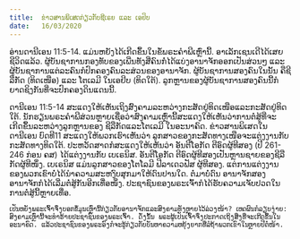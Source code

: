 ```yaml
---
title:  ຂ່າວສານພິເສດກ່ຽວກັບຊີເຣຍ ແລະ ເອຢິບ
date:   16/03/2020
---
```


ອ່ານດານີເອນ 11:5-14. ແມ່ນຫຍັງໄດ້ເກີດຂຶ້ນໃນຂໍ້ພຣະຄໍາພີເຫຼົ່ານີ້. ອາເລັກເຊນເດີໄດ້ເສຍຊີວິດແລ້ວ. ຜູ້ບັນຊາການກອງທັບຂອງເພີ່ນທັງສີ່ຄົນກໍ່ໄດ້ແບ່ງອານາຈັກອອກເປັນສ່ວນໆ ແລະ ຜູ້ບັນຊາການແຕ່ລະຄົນກໍປົກຄອງຄົນລະສ່ວນຂອງອານາຈັກ. ຜູ້ບັນຊາການສອງຄົນໃນນັ້ນ ຄືຊີລືກັດ (ທິດເໜືອ) ແລະ ໂຕເລມີ ໃນເອຢິບ (ທິດໃຕ້). ລູກຫຼານຂອງຜູ້ບັນຊາການສອງຄົນນີ້ກໍຍາດຊິງກັນທີ່ຈະປົກຄອງດິນແດນນີ້.

ດານີເອນ 11:5-14 ສະແດງໃຫ້ເຫັນເຖິງສົົງຄາມລະຫວ່າງກະສັດຢູ່ທິດເໜືອແລະກະສັດຢູ່ທິດໃຕ້. ນັກຮຽນພຣະຄຳພີສ່ວນຫຼາຍເຊື່ອວ່າສົງຄາມເຫຼົ່ານີ້ສະແດງໃຫ້ເຫັນວ່າການຕໍ່ສູ້ທີ່ຈະເກີດຂຶ້ນລະຫວ່າງລູກຫຼານຂອງ ຊີລືກັດແລະໂຕເລມີ ໃນອະນາຄົດ. ຂ່າວສານພິເສດໃນດານີເອນ ບົດທີ11 ສະແດງໃຫ້ພວກເຮົາເຫັນວ່າ ລູກສາວຂອງກະສັດທາງເໜືອຈະແຕ່ງງານກັບກະສັດທາງທິດໃຕ້. ປະຫວັດສາດກໍສະແດງໃຫ້ເຫັນວ່າ ອັນຕີໂອກັດ ຕີອົດຜູ້ທີສອງ (ປີ 261-246 ກ່ອນ ຄສ) ໄດ້ແຕ່ງງານກັບ ເບເຣນິສ. ອັນຕີໂອກັດ ຕີອົດຜູ້ທີສອງເປັນຫຼານຊາຍຂອງຊີລືກັດຜູ້ທີໜຶ່ງ. ເບເຣນິສ ແມ່ນລູກສາວຂອງໂຕໂລມີ ຟີລາເດວຟັສ ຜູ້ທີສອງ. ແຕ່ການແຕ່ງງານຂອງພວກເຂົາບໍ່ໄດ້ນຳຄວາມສະຫງົບສຸກມາໃຫ້ດົນປານໃດ. ຕໍ່ມາບໍ່ດົນ ອານາຈັກສອງອານາຈັກກໍໄດ້ເລີ່ມຕໍ່ສູ້ກັນອີກເທື່ອໜຶ່ງ. ປະຊາຊົນຂອງພຣະເຈົ້າກໍໄດ້ຮັບຄວາມເຈັບປວດໃນການຕໍ່ສູ້ນີ້ຫຼາຍເທື່ອ.

`ເປັນຫຍັງພຣະເຈົ້າຈຶ່ງບອກຂໍ້ມູນເຫຼົ່ານີ້ກ່ຽວກັບອານາຈັກແລະສົງຄາມທັງຫຼາຍໄວ້ລ່ວງໜ້າ? ເຫດຜົນກໍລຽບງ່າຍ: ສົງຄາມເຫຼົ່ານີ້ຈະທຳຮ້າຍປະຊາຊົນຂອງພຣະເຈົ້າ. ດັ່ງນັ້ນ ພຣະຜູ້ເປັນເຈົ້າຈຶ່ງປະກາດເຖິງສິ່ງທີ່ຈະເກີດຂຶ້ນໃນອະນາຄົດ. ແລ້ວປະຊາຊົນຂອງພຣະອົງກໍຈະຮູ້ກ່ຽວກັບບັນຫາຄວາມຫຍຸ້ງຍາກທີ່ລໍຖ້າພວກເຂົາໃນຫຼາຍປີຕໍ່ໜ້າ.`